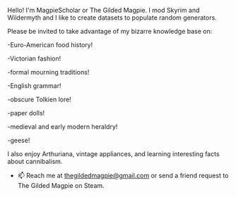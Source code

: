 Hello!  I'm MagpieScholar or The Gilded Magpie.  I mod Skyrim and Wildermyth and I like to create datasets to populate random generators.

Please be invited to take advantage of my bizarre knowledge base on:

-Euro-American food history!

-Victorian fashion!

-formal mourning traditions!

-English grammar!

-obscure Tolkien lore!

-paper dolls!

-medieval and early modern heraldry!

-geese!

I also enjoy Arthuriana, vintage appliances, and learning interesting facts about cannibalism.

- 📫 Reach me at thegildedmagpie@gmail.com or send a friend request to The Gilded Magpie on Steam.

<!---
MagpieScholar/MagpieScholar is a ✨ special ✨ repository because its `README.md` (this file) appears on your GitHub profile.
You can click the Preview link to take a look at your changes.
--->
